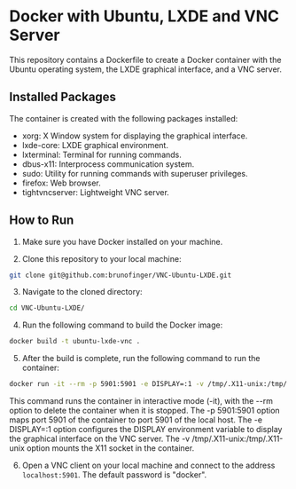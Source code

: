 # Docker with Ubuntu, LXDE and VNC Server

This repository contains a Dockerfile to create a Docker container with the Ubuntu operating system, the LXDE graphical interface, and a VNC server.

## Installed Packages

The container is created with the following packages installed:

-   xorg: X Window system for displaying the graphical interface.
-   lxde-core: LXDE graphical environment.
-   lxterminal: Terminal for running commands.
-   dbus-x11: Interprocess communication system.
-   sudo: Utility for running commands with superuser privileges.
-   firefox: Web browser.
-   tightvncserver: Lightweight VNC server.

## How to Run

1.  Make sure you have Docker installed on your machine.
    
2.  Clone this repository to your local machine:
```bash 
git clone git@github.com:brunofinger/VNC-Ubuntu-LXDE.git
```
3.  Navigate to the cloned directory:

```bash 
cd VNC-Ubuntu-LXDE/
``` 

4.  Run the following command to build the Docker image:

```bash 
docker build -t ubuntu-lxde-vnc .
``` 

5.  After the build is complete, run the following command to run the container:

```bash 
docker run -it --rm -p 5901:5901 -e DISPLAY=:1 -v /tmp/.X11-unix:/tmp/.X11-unix ubuntu-lxde-vnc
``` 

This command runs the container in interactive mode (-it), with the --rm option to delete the container when it is stopped. The -p 5901:5901 option maps port 5901 of the container to port 5901 of the local host. The -e DISPLAY=:1 option configures the DISPLAY environment variable to display the graphical interface on the VNC server. The -v /tmp/.X11-unix:/tmp/.X11-unix option mounts the X11 socket in the container.

6.  Open a VNC client on your local machine and connect to the address `localhost:5901`. The default password is "docker".


